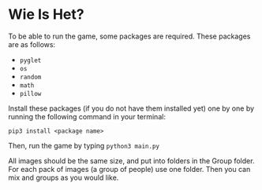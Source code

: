 # Wie Is Het?

To be able to run the game, some packages are required. These packages are as follows:

- ```pyglet```
- ```os```
- ```random```
- ```math```
- ```pillow```

Install these packages (if you do not have them installed yet) one by one by running the following command in your terminal:

```pip3 install <package name>```



Then, run the game by typing ```python3 main.py```

All images should be the same size, and put into folders in the Group folder. For each pack of images (a group of people) use one folder. Then you can mix and groups as you would like. 

